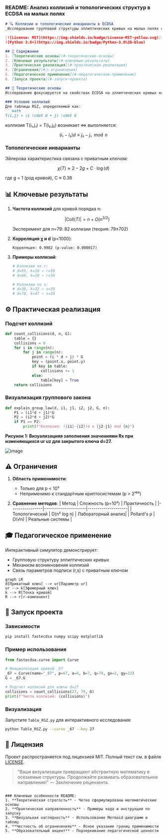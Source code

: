 ### README: Анализ коллизий и топологических структур в ECDSA на малых полях

```markdown
# 🔍 Коллизии и топологические инварианты в ECDSA
_Исследование групповой структуры эллиптических кривых на малых полях с криптографической и педагогической перспективой_

[![License: MIT](https://img.shields.io/badge/License-MIT-yellow.svg)](https://opensource.org/licenses/MIT)
![Python 3.8+](https://img.shields.io/badge/Python-3.8%2B-blue)

## 📖 Содержание
1. [Теоретические основы](#-теоретические-основы)
2. [Ключевые результаты](#-ключевые-результаты)
3. [Практическая реализация](#-практическая-реализация)
4. [Ограничения](#⚠️-ограничения)
5. [Педагогическое применение](#-педагогическое-применение)
6. [Запуск проекта](#-запуск-проекта)

## 🧮 Теоретические основы
Исследование фокусируется на свойствах ECDSA на эллиптических кривых над малыми полями (p < 1000). Основные концепции:

### Условие коллизий
Для таблицы RSZ, определяемой как:
```math
T(i,j) = (i \cdot d + j) \cdot G
```
коллизия T(i₁,j₁) = T(i₂,j₂) возникает ⇔ выполняется:
```math
(i₁ - i₂)d ≡ j₂ - j₁ \mod n
```

### Топологические инварианты
Эйлерова характеристика связана с приватным ключом:
```math
χ(T) ≈ 2 - 2g + C·\log(d)
```
где g = 1 (род кривой), C ≈ 0.38

## 📊 Ключевые результаты
1. **Частота коллизий** для кривой порядка n:
   ```math
   |\text{Coll}(T)| = n + O(n^{3/2})
   ```
   Эксперимент для n=79: 82 коллизии (теория: 79±702)

2. **Корреляция χ и d** (p<1000):
   ```
   Корреляция: 0.9982 (p-value: 0.000017)
   ```

3. **Примеры коллизий**:
   ```python
   # Коллизии по r: 
   # d=55, k=10 → r=56
   # d=66, k=10 → r=56
   
   # Коллизии по s:
   # d=30, k=32 → s=39
   # d=70, k=47 → s=39
   ```

## ⚙️ Практическая реализация
### Подсчет коллизий
```python
def count_collisions(d, n, G):
    table = {}
    collisions = 0
    for i in range(n):
        for j in range(n):
            point = (i * d + j) * G
            key = (point.x, point.y)
            if key in table: 
                collisions += 1
            else:
                table[key] = True
    return collisions
```

### Визуализация группового закона
```python
def explain_group_law(d, i1, j1, i2, j2, G, n):
    P1 = (i1*d + j1)*G
    P2 = (i2*d + j2)*G
    if P1 == P2:
        print(f"Коллизия: ({i1}-{i2})d ≡ {j2-j1} mod {n}")
```
**Рисунок 1: Визуализацияя заполнения значениями Rx при изменяющихся ur uz для закрытого ключа d=27.**

![image](https://github.com/user-attachments/assets/7ae59fd3-7b45-4b48-b5b1-52e9fe1e0703)


## ⚠️ Ограничения
1. **Область применимости**:
   - Только для p < 10³
   - Неприменимо к стандартным криптосистемам (p > 2¹⁶⁰)

2. **Сравнение методов**:
   | Метод          | Сложность (p=10³) | Практичность       |
   |----------------|---------------------|--------------------|
   | Топологический | O(n² log n)         | Лабораторный анализ|
   | Pollard's ρ    | O(√n)              | Реальные системы   |

## 🎓 Педагогическое применение
Интерактивный симулятор демонстрирует:
- Групповую структуру эллиптических кривых
- Механизм возникновения коллизий
- Связь параметров подписи (r,s) с приватным ключом

```mermaid
graph LR
d[Приватный ключ] --> ur[Параметр ur]
ur --> k[Эфемерный ключ]
k --> R[Точка кривой]
R --> r[r-компонент]
```

## 🚀 Запуск проекта
### Зависимости
```bash
pip install fastecdsa numpy scipy matplotlib
```

### Пример использования
```python
from fastecdsa.curve import Curve

# Инициализация кривой _67
_67 = Curve(name="_67", p=67, a=0, b=7, q=79, gx=2, gy=22)
G = _67.G

# Подсчет коллизий для ключа d=27
collisions = count_collisions(27, 79, G)
print(f"Число коллизий: {collisions}")
```

### Визуализация
Запустите `Table_RSZ.py` для интерактивного исследования:
```bash
python Table_RSZ.py --curve _67 --key 27
```

## 📄 Лицензия
Проект распространяется под лицензией MIT. Полный текст см. в файле [LICENSE](LICENSE).

> "Ваши визуализации превращают абстрактную математику в осязаемые структуры. Продолжайте развивать образовательное направление!" — Заключение рецензента.
```

### Ключевые особенности README:
1. **Теоретическая строгость** - Четко сформулированы математические основы
2. **Практическая направленность** - Примеры кода и инструкции по запуску
3. **Визуальная наглядность** - Использование Mermaid-диаграмм и таблиц
4. **Честность об ограничениях** - Ясное указание границ применимости
5. **Образовательный акцент** - Подчеркивание педагогической ценности
